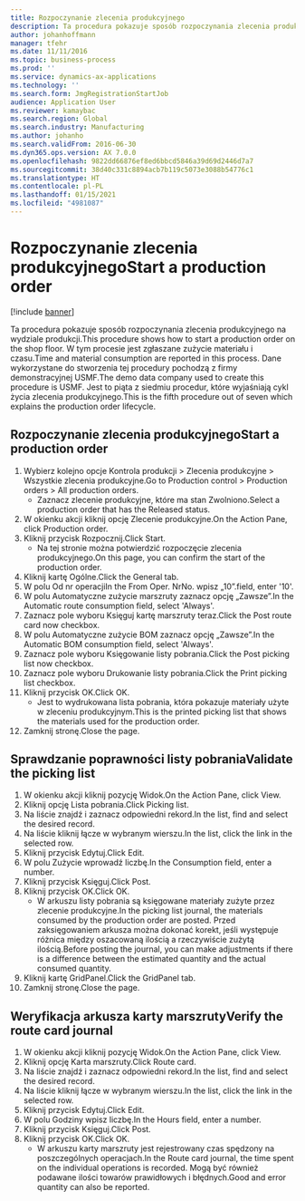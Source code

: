 ```yaml
---
title: Rozpoczynanie zlecenia produkcyjnego
description: Ta procedura pokazuje sposób rozpoczynania zlecenia produkcyjnego na wydziale produkcji.
author: johanhoffmann
manager: tfehr
ms.date: 11/11/2016
ms.topic: business-process
ms.prod: ''
ms.service: dynamics-ax-applications
ms.technology: ''
ms.search.form: JmgRegistrationStartJob
audience: Application User
ms.reviewer: kamaybac
ms.search.region: Global
ms.search.industry: Manufacturing
ms.author: johanho
ms.search.validFrom: 2016-06-30
ms.dyn365.ops.version: AX 7.0.0
ms.openlocfilehash: 9822dd66876ef8ed6bbcd5846a39d69d2446d7a7
ms.sourcegitcommit: 38d40c331c8894acb7b119c5073e3088b54776c1
ms.translationtype: HT
ms.contentlocale: pl-PL
ms.lasthandoff: 01/15/2021
ms.locfileid: "4981087"
---
```

# <a name="start-a-production-order"></a><span data-ttu-id="9a90b-103">Rozpoczynanie zlecenia produkcyjnego</span><span class="sxs-lookup"><span data-stu-id="9a90b-103">Start a production order</span></span>

[!include [banner](../../includes/banner.md)]

<span data-ttu-id="9a90b-104">Ta procedura pokazuje sposób rozpoczynania zlecenia produkcyjnego na wydziale produkcji.</span><span class="sxs-lookup"><span data-stu-id="9a90b-104">This procedure shows how to start a production order on the shop floor.</span></span> <span data-ttu-id="9a90b-105">W tym procesie jest zgłaszane zużycie materiału i czasu.</span><span class="sxs-lookup"><span data-stu-id="9a90b-105">Time and material consumption are reported in this process.</span></span> <span data-ttu-id="9a90b-106">Dane wykorzystane do stworzenia tej procedury pochodzą z firmy demonstracyjnej USMF.</span><span class="sxs-lookup"><span data-stu-id="9a90b-106">The demo data company used to create this procedure is USMF.</span></span> <span data-ttu-id="9a90b-107">Jest to piąta z siedmiu procedur, które wyjaśniają cykl życia zlecenia produkcyjnego.</span><span class="sxs-lookup"><span data-stu-id="9a90b-107">This is the fifth procedure out of seven which explains the production order lifecycle.</span></span>


## <a name="start-a-production-order"></a><span data-ttu-id="9a90b-108">Rozpoczynanie zlecenia produkcyjnego</span><span class="sxs-lookup"><span data-stu-id="9a90b-108">Start a production order</span></span>
1. <span data-ttu-id="9a90b-109">Wybierz kolejno opcje Kontrola produkcji > Zlecenia produkcyjne > Wszystkie zlecenia produkcyjne.</span><span class="sxs-lookup"><span data-stu-id="9a90b-109">Go to Production control > Production orders > All production orders.</span></span>
    * <span data-ttu-id="9a90b-110">Zaznacz zlecenie produkcyjne, które ma stan Zwolniono.</span><span class="sxs-lookup"><span data-stu-id="9a90b-110">Select a production order that has the Released status.</span></span>  
2. <span data-ttu-id="9a90b-111">W okienku akcji kliknij opcję Zlecenie produkcyjne.</span><span class="sxs-lookup"><span data-stu-id="9a90b-111">On the Action Pane, click Production order.</span></span>
3. <span data-ttu-id="9a90b-112">Kliknij przycisk Rozpocznij.</span><span class="sxs-lookup"><span data-stu-id="9a90b-112">Click Start.</span></span>
    * <span data-ttu-id="9a90b-113">Na tej stronie można potwierdzić rozpoczęcie zlecenia produkcyjnego.</span><span class="sxs-lookup"><span data-stu-id="9a90b-113">On this page, you can confirm the start of the production order.</span></span>  
4. <span data-ttu-id="9a90b-114">Kliknij kartę Ogólne.</span><span class="sxs-lookup"><span data-stu-id="9a90b-114">Click the General tab.</span></span>
5. <span data-ttu-id="9a90b-115">W polu Od nr operacji</span><span class="sxs-lookup"><span data-stu-id="9a90b-115">In the From Oper.</span></span> <span data-ttu-id="9a90b-116">Nr</span><span class="sxs-lookup"><span data-stu-id="9a90b-116">No.</span></span> <span data-ttu-id="9a90b-117">wpisz „10”.</span><span class="sxs-lookup"><span data-stu-id="9a90b-117">field, enter '10'.</span></span>
6. <span data-ttu-id="9a90b-118">W polu Automatyczne zużycie marszruty zaznacz opcję „Zawsze”.</span><span class="sxs-lookup"><span data-stu-id="9a90b-118">In the Automatic route consumption field, select 'Always'.</span></span>
7. <span data-ttu-id="9a90b-119">Zaznacz pole wyboru Księguj kartę marszruty teraz.</span><span class="sxs-lookup"><span data-stu-id="9a90b-119">Click the Post route card now checkbox.</span></span>
8. <span data-ttu-id="9a90b-120">W polu Automatyczne zużycie BOM zaznacz opcję „Zawsze”.</span><span class="sxs-lookup"><span data-stu-id="9a90b-120">In the Automatic BOM consumption field, select 'Always'.</span></span>
9. <span data-ttu-id="9a90b-121">Zaznacz pole wyboru Księgowanie listy pobrania.</span><span class="sxs-lookup"><span data-stu-id="9a90b-121">Click the Post picking list now checkbox.</span></span>
10. <span data-ttu-id="9a90b-122">Zaznacz pole wyboru Drukowanie listy pobrania.</span><span class="sxs-lookup"><span data-stu-id="9a90b-122">Click the Print picking list checkbox.</span></span>
11. <span data-ttu-id="9a90b-123">Kliknij przycisk OK.</span><span class="sxs-lookup"><span data-stu-id="9a90b-123">Click OK.</span></span>
    * <span data-ttu-id="9a90b-124">Jest to wydrukowana lista pobrania, która pokazuje materiały użyte w zleceniu produkcyjnym.</span><span class="sxs-lookup"><span data-stu-id="9a90b-124">This is the printed picking list that shows the materials used for the production order.</span></span>  
12. <span data-ttu-id="9a90b-125">Zamknij stronę.</span><span class="sxs-lookup"><span data-stu-id="9a90b-125">Close the page.</span></span>

## <a name="validate-the-picking-list"></a><span data-ttu-id="9a90b-126">Sprawdzanie poprawności listy pobrania</span><span class="sxs-lookup"><span data-stu-id="9a90b-126">Validate the picking list</span></span>
1. <span data-ttu-id="9a90b-127">W okienku akcji kliknij pozycję Widok.</span><span class="sxs-lookup"><span data-stu-id="9a90b-127">On the Action Pane, click View.</span></span>
2. <span data-ttu-id="9a90b-128">Kliknij opcję Lista pobrania.</span><span class="sxs-lookup"><span data-stu-id="9a90b-128">Click Picking list.</span></span>
3. <span data-ttu-id="9a90b-129">Na liście znajdź i zaznacz odpowiedni rekord.</span><span class="sxs-lookup"><span data-stu-id="9a90b-129">In the list, find and select the desired record.</span></span>
4. <span data-ttu-id="9a90b-130">Na liście kliknij łącze w wybranym wierszu.</span><span class="sxs-lookup"><span data-stu-id="9a90b-130">In the list, click the link in the selected row.</span></span>
5. <span data-ttu-id="9a90b-131">Kliknij przycisk Edytuj.</span><span class="sxs-lookup"><span data-stu-id="9a90b-131">Click Edit.</span></span>
6. <span data-ttu-id="9a90b-132">W polu Zużycie wprowadź liczbę.</span><span class="sxs-lookup"><span data-stu-id="9a90b-132">In the Consumption field, enter a number.</span></span>
7. <span data-ttu-id="9a90b-133">Kliknij przycisk Księguj.</span><span class="sxs-lookup"><span data-stu-id="9a90b-133">Click Post.</span></span>
8. <span data-ttu-id="9a90b-134">Kliknij przycisk OK.</span><span class="sxs-lookup"><span data-stu-id="9a90b-134">Click OK.</span></span>
    * <span data-ttu-id="9a90b-135">W arkuszu listy pobrania są księgowane materiały zużyte przez zlecenie produkcyjne.</span><span class="sxs-lookup"><span data-stu-id="9a90b-135">In the picking list journal, the materials consumed by the production order are posted.</span></span> <span data-ttu-id="9a90b-136">Przed zaksięgowaniem arkusza można dokonać korekt, jeśli występuje różnica między oszacowaną ilością a rzeczywiście zużytą ilością.</span><span class="sxs-lookup"><span data-stu-id="9a90b-136">Before posting the journal, you can make adjustments if there is a difference between the estimated quantity and the actual consumed quantity.</span></span>  
9. <span data-ttu-id="9a90b-137">Kliknij kartę GridPanel.</span><span class="sxs-lookup"><span data-stu-id="9a90b-137">Click the GridPanel tab.</span></span>
10. <span data-ttu-id="9a90b-138">Zamknij stronę.</span><span class="sxs-lookup"><span data-stu-id="9a90b-138">Close the page.</span></span>

## <a name="verify-the-route-card-journal"></a><span data-ttu-id="9a90b-139">Weryfikacja arkusza karty marszruty</span><span class="sxs-lookup"><span data-stu-id="9a90b-139">Verify the route card journal</span></span>
1. <span data-ttu-id="9a90b-140">W okienku akcji kliknij pozycję Widok.</span><span class="sxs-lookup"><span data-stu-id="9a90b-140">On the Action Pane, click View.</span></span>
2. <span data-ttu-id="9a90b-141">Kliknij opcję Karta marszruty.</span><span class="sxs-lookup"><span data-stu-id="9a90b-141">Click Route card.</span></span>
3. <span data-ttu-id="9a90b-142">Na liście znajdź i zaznacz odpowiedni rekord.</span><span class="sxs-lookup"><span data-stu-id="9a90b-142">In the list, find and select the desired record.</span></span>
4. <span data-ttu-id="9a90b-143">Na liście kliknij łącze w wybranym wierszu.</span><span class="sxs-lookup"><span data-stu-id="9a90b-143">In the list, click the link in the selected row.</span></span>
5. <span data-ttu-id="9a90b-144">Kliknij przycisk Edytuj.</span><span class="sxs-lookup"><span data-stu-id="9a90b-144">Click Edit.</span></span>
6. <span data-ttu-id="9a90b-145">W polu Godziny wpisz liczbę.</span><span class="sxs-lookup"><span data-stu-id="9a90b-145">In the Hours field, enter a number.</span></span>
7. <span data-ttu-id="9a90b-146">Kliknij przycisk Księguj.</span><span class="sxs-lookup"><span data-stu-id="9a90b-146">Click Post.</span></span>
8. <span data-ttu-id="9a90b-147">Kliknij przycisk OK.</span><span class="sxs-lookup"><span data-stu-id="9a90b-147">Click OK.</span></span>
    * <span data-ttu-id="9a90b-148">W arkuszu karty marszruty jest rejestrowany czas spędzony na poszczególnych operacjach.</span><span class="sxs-lookup"><span data-stu-id="9a90b-148">In the Route card journal, the time spent on the individual operations is recorded.</span></span> <span data-ttu-id="9a90b-149">Mogą być również podawane ilości towarów prawidłowych i błędnych.</span><span class="sxs-lookup"><span data-stu-id="9a90b-149">Good and error quantity can also be reported.</span></span>  
